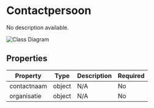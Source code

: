 # Contactpersoon

No description available.

![Class Diagram](https://github.com/CommonGateway/CustomerInteractionBundle/blob/documentation/docs/schema/klant.contactpersoon.svg)

## Properties

| Property | Type | Description | Required |
|----------|------|-------------|----------|
| contactnaam | object | N/A | No |
| organisatie | object | N/A | No |
